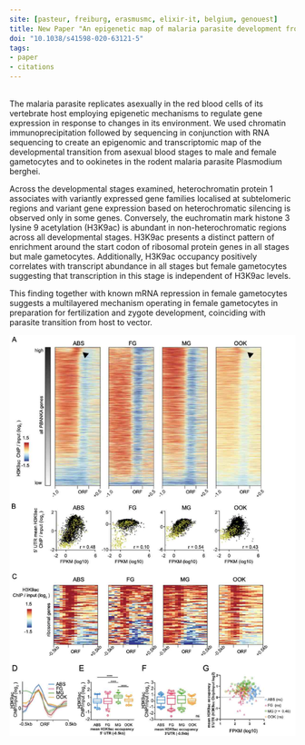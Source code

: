 ```yaml
---
site: [pasteur, freiburg, erasmusmc, elixir-it, belgium, genouest]
title: New Paper "An epigenetic map of malaria parasite development from host to vector"
doi: "10.1038/s41598-020-63121-5"
tags:
- paper
- citations
---
```


<br>
The malaria parasite replicates asexually in the red blood cells of its vertebrate host employing epigenetic mechanisms to regulate gene expression in response to changes in its environment. We used chromatin immunoprecipitation followed by sequencing in conjunction with RNA sequencing to create an epigenomic and transcriptomic map of the developmental transition from asexual blood stages to male and female gametocytes and to ookinetes in the rodent malaria parasite Plasmodium berghei.

Across the developmental stages examined, heterochromatin protein 1 associates with variantly expressed gene families localised at subtelomeric regions and variant gene expression based on heterochromatic silencing is observed only in some genes. Conversely, the euchromatin mark histone 3 lysine 9 acetylation (H3K9ac) is abundant in non-heterochromatic regions across all developmental stages. H3K9ac presents a distinct pattern of enrichment around the start codon of ribosomal protein genes in all stages but male gametocytes. Additionally, H3K9ac occupancy positively correlates with transcript abundance in all stages but female gametocytes suggesting that transcription in this stage is independent of H3K9ac levels. 

This finding together with known mRNA repression in female gametocytes suggests a multilayered mechanism operating in female gametocytes in preparation for fertilization and zygote development, coinciding with parasite transition from host to vector.

![Malaria Publication](/assets/media/2020-08-30-malaria_publication.jpg)
